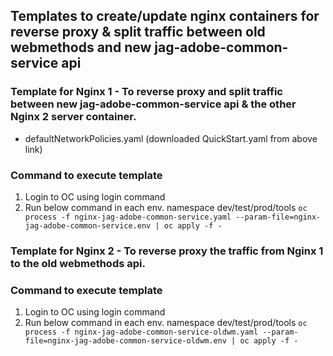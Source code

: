 ## Templates to create/update nginx containers for reverse proxy & split traffic between old webmethods and new jag-adobe-common-service api

### Template for Nginx 1 - To reverse proxy and split traffic between new jag-adobe-common-service api & the other Nginx 2 server container.
* defaultNetworkPolicies.yaml (downloaded QuickStart.yaml from above link)


### Command to execute template
1) Login to OC using login command
2) Run below command in each env. namespace dev/test/prod/tools
   ``oc process -f nginx-jag-adobe-common-service.yaml --param-file=nginx-jag-adobe-common-service.env | oc apply -f -``

### Template for Nginx 2 - To reverse proxy the traffic from Nginx 1 to the old webmethods api.


### Command to execute template
1) Login to OC using login command
2) Run below command in each env. namespace dev/test/prod/tools
   ``oc process -f nginx-jag-adobe-common-service-oldwm.yaml --param-file=nginx-jag-adobe-common-service-oldwm.env | oc apply -f -``

